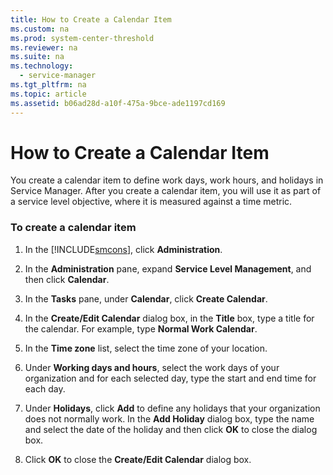 ```yaml
---
title: How to Create a Calendar Item
ms.custom: na
ms.prod: system-center-threshold
ms.reviewer: na
ms.suite: na
ms.technology: 
  - service-manager
ms.tgt_pltfrm: na
ms.topic: article
ms.assetid: b06ad28d-a10f-475a-9bce-ade1197cd169
---
```

# How to Create a Calendar Item
You create a calendar item to define work days, work hours, and holidays in Service Manager. After you create a calendar item, you will use it as part of a service level objective, where it is measured against a time metric.

### To create a calendar item

1.  In the [!INCLUDE[smcons](./Token/smcons_md.md)], click **Administration**.

2.  In the **Administration** pane, expand **Service Level Management**, and then click **Calendar**.

3.  In the **Tasks** pane, under **Calendar**, click **Create Calendar**.

4.  In the **Create\/Edit Calendar** dialog box, in the **Title** box, type a title for the calendar. For example, type **Normal Work Calendar**.

5.  In the **Time zone** list, select the time zone of your location.

6.  Under **Working days and hours**, select the work days of your organization and for each selected day, type the start and end time for each day.

7.  Under **Holidays**, click **Add** to define any holidays that your organization does not normally work. In the **Add Holiday** dialog box, type the name and select the date of the holiday and then click **OK** to close the dialog box.

8.  Click **OK** to close the **Create\/Edit Calendar** dialog box.


